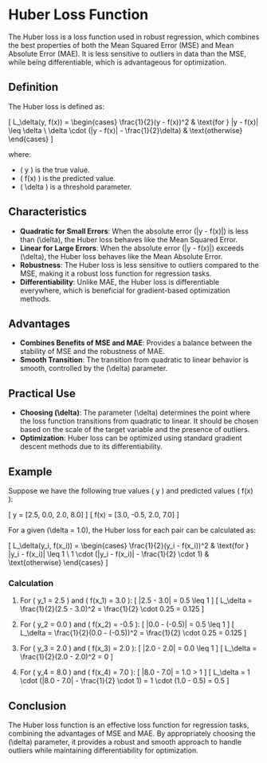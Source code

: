 # Huber Loss Function

The Huber loss is a loss function used in robust regression, which combines the best properties of both the Mean Squared Error (MSE) and Mean Absolute Error (MAE). It is less sensitive to outliers in data than the MSE, while being differentiable, which is advantageous for optimization.

## Definition

The Huber loss is defined as:

\[ L_\delta(y, f(x)) = 
\begin{cases} 
\frac{1}{2}(y - f(x))^2 & \text{for } |y - f(x)| \leq \delta \\
\delta \cdot (|y - f(x)| - \frac{1}{2}\delta) & \text{otherwise}
\end{cases}
\]

where:
- \( y \) is the true value.
- \( f(x) \) is the predicted value.
- \( \delta \) is a threshold parameter.

## Characteristics

- **Quadratic for Small Errors**: When the absolute error \(|y - f(x)|\) is less than \(\delta\), the Huber loss behaves like the Mean Squared Error.
- **Linear for Large Errors**: When the absolute error \(|y - f(x)|\) exceeds \(\delta\), the Huber loss behaves like the Mean Absolute Error.
- **Robustness**: The Huber loss is less sensitive to outliers compared to the MSE, making it a robust loss function for regression tasks.
- **Differentiability**: Unlike MAE, the Huber loss is differentiable everywhere, which is beneficial for gradient-based optimization methods.

## Advantages

- **Combines Benefits of MSE and MAE**: Provides a balance between the stability of MSE and the robustness of MAE.
- **Smooth Transition**: The transition from quadratic to linear behavior is smooth, controlled by the \(\delta\) parameter.

## Practical Use

- **Choosing \(\delta\)**: The parameter \(\delta\) determines the point where the loss function transitions from quadratic to linear. It should be chosen based on the scale of the target variable and the presence of outliers.
- **Optimization**: Huber loss can be optimized using standard gradient descent methods due to its differentiability.

## Example

Suppose we have the following true values \( y \) and predicted values \( f(x) \):

\[ y = [2.5, 0.0, 2.0, 8.0] \]
\[ f(x) = [3.0, -0.5, 2.0, 7.0] \]

For a given \(\delta = 1.0\), the Huber loss for each pair can be calculated as:

\[ L_\delta(y_i, f(x_i)) = 
\begin{cases} 
\frac{1}{2}(y_i - f(x_i))^2 & \text{for } |y_i - f(x_i)| \leq 1 \\
1 \cdot (|y_i - f(x_i)| - \frac{1}{2} \cdot 1) & \text{otherwise}
\end{cases}
\]

### Calculation

1. For \( y_1 = 2.5 \) and \( f(x_1) = 3.0 \):
   \[ |2.5 - 3.0| = 0.5 \leq 1 \]
   \[ L_\delta = \frac{1}{2}(2.5 - 3.0)^2 = \frac{1}{2} \cdot 0.25 = 0.125 \]

2. For \( y_2 = 0.0 \) and \( f(x_2) = -0.5 \):
   \[ |0.0 - (-0.5)| = 0.5 \leq 1 \]
   \[ L_\delta = \frac{1}{2}(0.0 - (-0.5))^2 = \frac{1}{2} \cdot 0.25 = 0.125 \]

3. For \( y_3 = 2.0 \) and \( f(x_3) = 2.0 \):
   \[ |2.0 - 2.0| = 0.0 \leq 1 \]
   \[ L_\delta = \frac{1}{2}(2.0 - 2.0)^2 = 0 \]

4. For \( y_4 = 8.0 \) and \( f(x_4) = 7.0 \):
   \[ |8.0 - 7.0| = 1.0 > 1 \]
   \[ L_\delta = 1 \cdot (|8.0 - 7.0| - \frac{1}{2} \cdot 1) = 1 \cdot (1.0 - 0.5) = 0.5 \]

## Conclusion

The Huber loss function is an effective loss function for regression tasks, combining the advantages of MSE and MAE. By appropriately choosing the \(\delta\) parameter, it provides a robust and smooth approach to handle outliers while maintaining differentiability for optimization.
